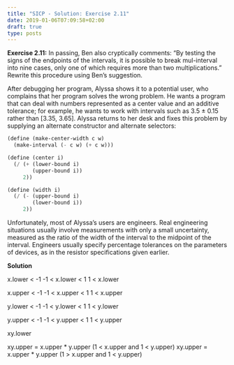 ```yaml
---
title: "SICP - Solution: Exercise 2.11"
date: 2019-01-06T07:09:58+02:00
draft: true
type: posts
---
```


**Exercise 2.11:** In passing, Ben also cryptically comments: “By testing the signs of the endpoints of the intervals, it is possible to break mul-interval into nine cases, only one of which requires more than two multiplications.” Rewrite this procedure using Ben’s suggestion.

After debugging her program, Alyssa shows it to a potential user, who complains that her program solves the wrong problem. He wants a program that can deal with numbers represented as a center value and an additive tolerance; for example, he wants to work with intervals such as 3.5 ± 0.15 rather than [3.35, 3.65]. Alyssa returns to her desk and fixes this problem by supplying an alternate constructor and alternate selectors:

```scheme
(define (make-center-width c w)
  (make-interval (- c w) (+ c w)))

(define (center i)
  (/ (+ (lower-bound i)
        (upper-bound i))
     2))

(define (width i)
  (/ (- (upper-bound i)
        (lower-bound i))
     2))
```

Unfortunately, most of Alyssa’s users are engineers. Real engineering situations usually involve measurements with only a small uncertainty, measured as the ratio of the width of the interval to the midpoint of the interval. Engineers usually specify percentage tolerances on the parameters of devices, as in the resistor specifications given earlier.

**Solution**

x.lower < -1
-1 < x.lower < 1
1 < x.lower

x.upper < -1
-1 < x.upper < 1
1 < x.upper


y.lower < -1
-1 < y.lower < 1
1 < y.lower

y.upper < -1
-1 < y.upper < 1
1 < y.upper

xy.lower

xy.upper = x.upper * y.upper (1 < x.upper and 1 < y.upper)
xy.upper = x.upper * y.upper (1 > x.upper and 1 < y.upper)


